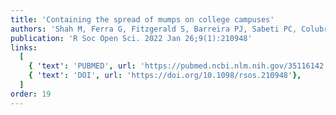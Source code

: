 ```yaml
---
title: 'Containing the spread of mumps on college campuses'
authors: 'Shah M, Ferra G, Fitzgerald S, Barreira PJ, Sabeti PC, Colubri A'
publication: 'R Soc Open Sci. 2022 Jan 26;9(1):210948'
links:
  [
    { 'text': 'PUBMED', url: 'https://pubmed.ncbi.nlm.nih.gov/35116142'},
    { 'text': 'DOI', url: 'https://doi.org/10.1098/rsos.210948'},
  ]
order: 19
---
```

